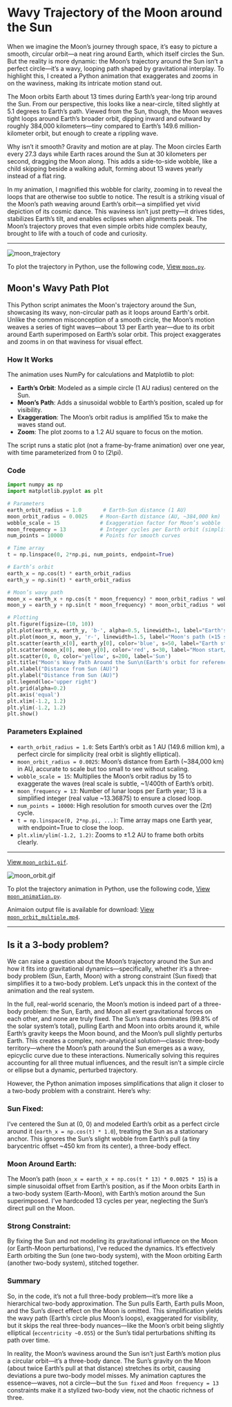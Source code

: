 # Wavy Trajectory of the Moon around the Sun

When we imagine the Moon’s journey through space, it’s easy to picture a smooth, circular orbit—a neat ring around Earth, which itself circles the Sun. But the reality is more dynamic: the Moon’s trajectory around the Sun isn’t a perfect circle—it’s a wavy, looping path shaped by gravitational interplay. To highlight this, I created a Python animation that exaggerates and zooms in on the waviness, making its intricate motion stand out.

The Moon orbits Earth about 13 times during Earth’s year-long trip around the Sun. From our perspective, this looks like a near-circle, tilted slightly at 5.1 degrees to Earth’s path. Viewed from the Sun, though, the Moon weaves tight loops around Earth’s broader orbit, dipping inward and outward by roughly 384,000 kilometers—tiny compared to Earth’s 149.6 million-kilometer orbit, but enough to create a rippling wave.

Why isn’t it smooth? Gravity and motion are at play. The Moon circles Earth every 27.3 days while Earth races around the Sun at 30 kilometers per second, dragging the Moon along. This adds a side-to-side wobble, like a child skipping beside a walking adult, forming about 13 waves yearly instead of a flat ring.

In my animation, I magnified this wobble for clarity, zooming in to reveal the loops that are otherwise too subtle to notice. The result is a striking visual of the Moon’s path weaving around Earth’s orbit—a simplified yet vivid depiction of its cosmic dance. This waviness isn’t just pretty—it drives tides, stabilizes Earth’s tilt, and enables eclipses when alignments peak. The Moon’s trajectory proves that even simple orbits hide complex beauty, brought to life with a touch of code and curiosity.

---

![moon_trajectory](images/moon-trajectory.png)

To plot the trajectory in Python, use the following code, [View `moon.py`](Python/moon.py).  


## Moon's Wavy Path Plot

This Python script animates the Moon's trajectory around the Sun, showcasing its wavy, non-circular path as it loops around Earth's orbit. Unlike the common misconception of a smooth circle, the Moon’s motion weaves a series of tight waves—about 13 per Earth year—due to its orbit around Earth superimposed on Earth’s solar orbit. This project exaggerates and zooms in on that waviness for visual effect.

### How It Works

The animation uses NumPy for calculations and Matplotlib to plot:
- **Earth’s Orbit**: Modeled as a simple circle (1 AU radius) centered on the Sun.
- **Moon’s Path**: Adds a sinusoidal wobble to Earth’s position, scaled up for visibility.
- **Exaggeration**: The Moon’s orbit radius is amplified 15x to make the waves stand out.
- **Zoom**: The plot zooms to a 1.2 AU square to focus on the motion.

The script runs a static plot (not a frame-by-frame animation) over one year, with time parameterized from 0 to \(2\pi\).

### Code

```python
import numpy as np
import matplotlib.pyplot as plt

# Parameters
earth_orbit_radius = 1.0       # Earth-Sun distance (1 AU)
moon_orbit_radius = 0.0025    # Moon-Earth distance (AU, ~384,000 km)
wobble_scale = 15             # Exaggeration factor for Moon’s wobble
moon_frequency = 13           # Integer cycles per Earth orbit (simplified)
num_points = 10000            # Points for smooth curves

# Time array
t = np.linspace(0, 2*np.pi, num_points, endpoint=True)

# Earth’s orbit
earth_x = np.cos(t) * earth_orbit_radius
earth_y = np.sin(t) * earth_orbit_radius

# Moon’s wavy path
moon_x = earth_x + np.cos(t * moon_frequency) * moon_orbit_radius * wobble_scale
moon_y = earth_y + np.sin(t * moon_frequency) * moon_orbit_radius * wobble_scale

# Plotting
plt.figure(figsize=(10, 10))
plt.plot(earth_x, earth_y, 'b-', alpha=0.5, linewidth=1, label="Earth's orbit")
plt.plot(moon_x, moon_y, 'r-', linewidth=1.5, label="Moon's path (×15 scale)")
plt.scatter(earth_x[0], earth_y[0], color='blue', s=50, label="Earth start/end")
plt.scatter(moon_x[0], moon_y[0], color='red', s=30, label="Moon start/end")
plt.scatter(0, 0, color='yellow', s=200, label='Sun')
plt.title("Moon's Wavy Path Around the Sun\n(Earth's orbit for reference)", fontsize=14)
plt.xlabel("Distance from Sun (AU)")
plt.ylabel("Distance from Sun (AU)")
plt.legend(loc='upper right')
plt.grid(alpha=0.2)
plt.axis('equal')
plt.xlim(-1.2, 1.2)
plt.ylim(-1.2, 1.2)
plt.show()
```

### Parameters Explained
- `earth_orbit_radius = 1.0`: Sets Earth’s orbit as 1 AU (149.6 million km), a perfect circle for simplicity (real orbit is slightly elliptical).
- `moon_orbit_radius = 0.0025`: Moon’s distance from Earth (~384,000 km) in AU, accurate to scale but too small to see without scaling.
- `wobble_scale = 15`: Multiplies the Moon’s orbit radius by 15 to exaggerate the waves (real scale is subtle, ~1/400th of Earth’s orbit).
- `moon_frequency = 13`: Number of lunar loops per Earth year; 13 is a simplified integer (real value ~13.36875) to ensure a closed loop.
- `num_points = 10000`: High resolution for smooth curves over the ($2\pi$) cycle.
- `t = np.linspace(0, 2*np.pi, ...)`: Time array maps one Earth year, with endpoint=True to close the loop.
- `plt.xlim/ylim(-1.2, 1.2)`: Zooms to ±1.2 AU to frame both orbits clearly.
  
---

[View `moon_orbit.gif`](media/moon_orbit.gif).  

![moon_orbit.gif](media/moon_orbit.gif)

To plot the trajectory animation  in Python, use the following code, [View `moon_animation.py`](Python/moon_animation.py). 

Animaion output file is available for download: [View `moon_orbit_multiple.mp4`](media/moon_orbit_multiple.mp4).

---

## Is it a 3-body problem?

We can raise a question about the Moon’s trajectory around the Sun and how it fits into gravitational dynamics—specifically, whether it’s a three-body problem (Sun, Earth, Moon) with a strong constraint (Sun fixed) that simplifies it to a two-body problem. Let’s unpack this in the context of the animation and the real system.

In the full, real-world scenario, the Moon’s motion is indeed part of a three-body problem: the Sun, Earth, and Moon all exert gravitational forces on each other, and none are truly fixed. The Sun’s mass dominates (99.8% of the solar system’s total), pulling Earth and Moon into orbits around it, while Earth’s gravity keeps the Moon bound, and the Moon’s pull slightly perturbs Earth. This creates a complex, non-analytical solution—classic three-body territory—where the Moon’s path around the Sun emerges as a wavy, epicyclic curve due to these interactions. Numerically solving this requires accounting for all three mutual influences, and the result isn’t a simple circle or ellipse but a dynamic, perturbed trajectory.

However, the Python animation imposes simplifications that align it closer to a two-body problem with a constraint. Here’s why:

### Sun Fixed: 
I’ve centered the Sun at (0, 0) and modeled Earth’s orbit as a perfect circle around it (`earth_x = np.cos(t) * 1.0`), treating the Sun as a stationary anchor. This ignores the Sun’s slight wobble from Earth’s pull (a tiny barycentric offset ~450 km from its center), a three-body effect.

### Moon Around Earth: 
The Moon’s path (`moon_x = earth_x + np.cos(t * 13) * 0.0025 * 15`) is a simple sinusoidal offset from Earth’s position, as if the Moon orbits Earth in a two-body system (Earth-Moon), with Earth’s motion around the Sun superimposed. I’ve hardcoded 13 cycles per year, neglecting the Sun’s direct pull on the Moon.

### Strong Constraint: 
By fixing the Sun and not modeling its gravitational influence on the Moon (or Earth-Moon perturbations), I’ve reduced the dynamics. It’s effectively Earth orbiting the Sun (one two-body system), with the Moon orbiting Earth (another two-body system), stitched together.

### Summary
So, in the code, it’s not a full three-body problem—it’s more like a hierarchical two-body approximation. The Sun pulls Earth, Earth pulls Moon, and the Sun’s direct effect on the Moon is omitted. This simplification yields the wavy path (Earth’s circle plus Moon’s loops), exaggerated for visibility, but it skips the real three-body nuances—like the Moon’s orbit being slightly elliptical (`eccentricity ~0.055`) or the Sun’s tidal perturbations shifting its path over time.

In reality, the Moon’s waviness around the Sun isn’t just Earth’s motion plus a circular orbit—it’s a three-body dance. The Sun’s gravity on the Moon (about twice Earth’s pull at that distance) stretches its orbit, causing deviations a pure two-body model misses. My animation captures the essence—waves, not a circle—but the `Sun fixed` and `Moon frequency = 13` constraints make it a stylized two-body view, not the chaotic richness of three.

